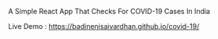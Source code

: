 A Simple React App That Checks For COVID-19 Cases In India 

Live Demo : https://badinenisaivardhan.github.io/covid-19/
